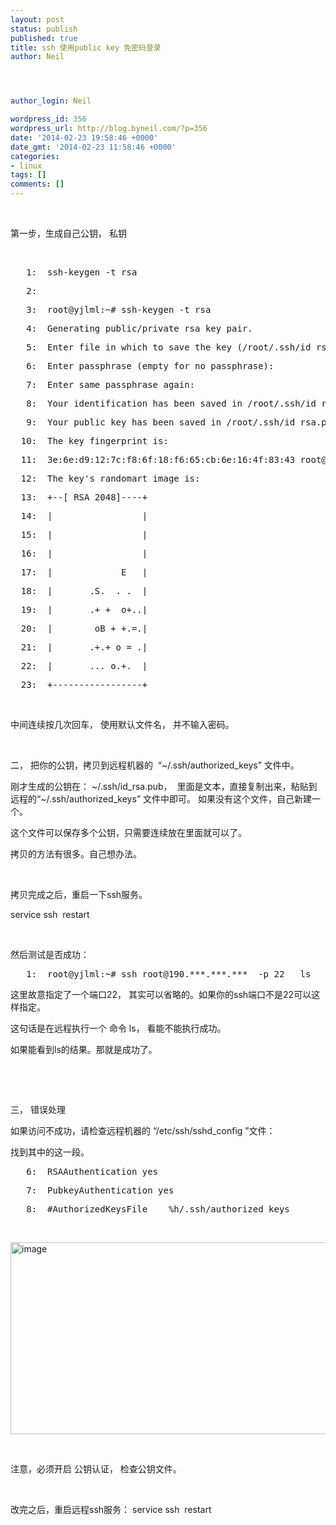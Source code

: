 ```yaml
---
layout: post
status: publish
published: true
title: ssh 使用public key 免密码登录
author: Neil




author_login: Neil

wordpress_id: 356
wordpress_url: http://blog.byneil.com/?p=356
date: '2014-02-23 19:58:46 +0000'
date_gmt: '2014-02-23 11:58:46 +0000'
categories:
- linux
tags: []
comments: []
---
```

<p>&#160;</p>
<p>第一步，生成自己公钥， 私钥</p>
<p>&#160;</p>
<div class="csharpcode">
<pre class="alt"><span class="lnum">   1:  </span>ssh-keygen -t rsa</pre>
<pre><span class="lnum">   2:  </span>&#160;</pre>
<pre class="alt"><span class="lnum">   3:  </span>root@yjlml:~# ssh-keygen -t rsa</pre>
<pre><span class="lnum">   4:  </span>Generating <span class="kwrd">public</span>/<span class="kwrd">private</span> rsa key pair.</pre>
<pre class="alt"><span class="lnum">   5:  </span>Enter file <span class="kwrd">in</span> which to save the key (/root/.ssh/id_rsa): </pre>
<pre><span class="lnum">   6:  </span>Enter passphrase (empty <span class="kwrd">for</span> no passphrase): </pre>
<pre class="alt"><span class="lnum">   7:  </span>Enter same passphrase again: </pre>
<pre><span class="lnum">   8:  </span>Your identification has been saved <span class="kwrd">in</span> /root/.ssh/id_rsa.</pre>
<pre class="alt"><span class="lnum">   9:  </span>Your <span class="kwrd">public</span> key has been saved <span class="kwrd">in</span> /root/.ssh/id_rsa.pub.</pre>
<pre><span class="lnum">  10:  </span>The key fingerprint <span class="kwrd">is</span>:</pre>
<pre class="alt"><span class="lnum">  11:  </span>3e:6e:d9:12:7c:f8:6f:18:f6:65:cb:6e:16:4f:83:43 root@yjlml</pre>
<pre><span class="lnum">  12:  </span>The key's randomart image <span class="kwrd">is</span>:</pre>
<pre class="alt"><span class="lnum">  13:  </span>+--[ RSA 2048]----+</pre>
<pre><span class="lnum">  14:  </span>|                 |</pre>
<pre class="alt"><span class="lnum">  15:  </span>|                 |</pre>
<pre><span class="lnum">  16:  </span>|                 |</pre>
<pre class="alt"><span class="lnum">  17:  </span>|             E   |</pre>
<pre><span class="lnum">  18:  </span>|       .S.  . .  |</pre>
<pre class="alt"><span class="lnum">  19:  </span>|       .+ +  o+..|</pre>
<pre><span class="lnum">  20:  </span>|        oB + +.=.|</pre>
<pre class="alt"><span class="lnum">  21:  </span>|       .+.+ o = .|</pre>
<pre><span class="lnum">  22:  </span>|       ... o.+.  |</pre>
<pre class="alt"><span class="lnum">  23:  </span>+-----------------+</pre>
</div>
<style type="text/css">
.csharpcode, .csharpcode pre<br />
{<br />
	font-size: small;<br />
	color: black;<br />
	font-family: consolas, "Courier New", courier, monospace;<br />
	background-color: #ffffff;<br />
	/*white-space: pre;*/<br />
}<br />
.csharpcode pre { margin: 0em; }<br />
.csharpcode .rem { color: #008000; }<br />
.csharpcode .kwrd { color: #0000ff; }<br />
.csharpcode .str { color: #006080; }<br />
.csharpcode .op { color: #0000c0; }<br />
.csharpcode .preproc { color: #cc6633; }<br />
.csharpcode .asp { background-color: #ffff00; }<br />
.csharpcode .html { color: #800000; }<br />
.csharpcode .attr { color: #ff0000; }<br />
.csharpcode .alt<br />
{<br />
	background-color: #f4f4f4;<br />
	width: 100%;<br />
	margin: 0em;<br />
}<br />
.csharpcode .lnum { color: #606060; }</style>
<p>&#160;</p>
<p>中间连续按几次回车， 使用默认文件名， 并不输入密码。</p>
<p>&#160;</p>
<p>二， 把你的公钥，拷贝到远程机器的&#160; &ldquo;~/.ssh/authorized_keys&rdquo; 文件中。</p>
<p>刚才生成的公钥在： ~/.ssh/id_rsa.pub，&#160; 里面是文本，直接复制出来，粘贴到远程的&ldquo;~/.ssh/authorized_keys&rdquo; 文件中即可。 如果没有这个文件，自己新建一个。</p>
<p>这个文件可以保存多个公钥，只需要连续放在里面就可以了。</p>
<p>拷贝的方法有很多。自己想办法。</p>
<p>&#160;</p>
<p>拷贝完成之后，重启一下ssh服务。</p>
<p>service ssh&#160; restart</p>
<p>&#160;</p>
<p>然后测试是否成功：</p>
<div class="csharpcode">
<pre class="alt"><span class="lnum">   1:  </span>root@yjlml:~# ssh root@190.***.***.***  -p 22   ls</pre>
</div>
<style type="text/css">
.csharpcode, .csharpcode pre<br />
{<br />
	font-size: small;<br />
	color: black;<br />
	font-family: consolas, "Courier New", courier, monospace;<br />
	background-color: #ffffff;<br />
	/*white-space: pre;*/<br />
}<br />
.csharpcode pre { margin: 0em; }<br />
.csharpcode .rem { color: #008000; }<br />
.csharpcode .kwrd { color: #0000ff; }<br />
.csharpcode .str { color: #006080; }<br />
.csharpcode .op { color: #0000c0; }<br />
.csharpcode .preproc { color: #cc6633; }<br />
.csharpcode .asp { background-color: #ffff00; }<br />
.csharpcode .html { color: #800000; }<br />
.csharpcode .attr { color: #ff0000; }<br />
.csharpcode .alt<br />
{<br />
	background-color: #f4f4f4;<br />
	width: 100%;<br />
	margin: 0em;<br />
}<br />
.csharpcode .lnum { color: #606060; }</style>
<p>这里故意指定了一个端口22， 其实可以省略的。如果你的ssh端口不是22可以这样指定。</p>
<p>这句话是在远程执行一个 命令 ls， 看能不能执行成功。</p>
<p>如果能看到ls的结果。那就是成功了。</p>
<p>&#160;</p>
<p>&#160;</p>
<p>三， 错误处理</p>
<p>如果访问不成功，请检查远程机器的 &ldquo;/etc/ssh/sshd_config &rdquo;文件：</p>
<p>找到其中的这一段。</p>
<p><span class="lnum"> </span></p>
<div class="csharpcode">
<pre><span class="lnum">   6:  </span>RSAAuthentication yes</pre>
<pre class="alt"><span class="lnum">   7:  </span>PubkeyAuthentication yes</pre>
<pre><span class="lnum">   8:  </span>#AuthorizedKeysFile    %h/.ssh/authorized_keys</pre>
</div>
<style type="text/css">
.csharpcode, .csharpcode pre<br />
{<br />
	font-size: small;<br />
	color: black;<br />
	font-family: consolas, "Courier New", courier, monospace;<br />
	background-color: #ffffff;<br />
	/*white-space: pre;*/<br />
}<br />
.csharpcode pre { margin: 0em; }<br />
.csharpcode .rem { color: #008000; }<br />
.csharpcode .kwrd { color: #0000ff; }<br />
.csharpcode .str { color: #006080; }<br />
.csharpcode .op { color: #0000c0; }<br />
.csharpcode .preproc { color: #cc6633; }<br />
.csharpcode .asp { background-color: #ffff00; }<br />
.csharpcode .html { color: #800000; }<br />
.csharpcode .attr { color: #ff0000; }<br />
.csharpcode .alt<br />
{<br />
	background-color: #f4f4f4;<br />
	width: 100%;<br />
	margin: 0em;<br />
}<br />
.csharpcode .lnum { color: #606060; }</style>
<p>&#160;</p>
<p><a href="http://blog.byneil.com/wp-content/uploads/2014/02/image37.png"><img title="image" style="border-top: 0px; border-right: 0px; border-bottom: 0px; border-left: 0px; display: inline" border="0" alt="image" src="http://blog.byneil.com/wp-content/uploads/2014/02/image_thumb36.png" width="644" height="307" /></a> </p>
<p>&#160;</p>
<p>注意，必须开启 公钥认证， 检查公钥文件。</p>
<p>&#160;</p>
<p>改完之后，重启远程ssh服务： service ssh&#160; restart</p>
